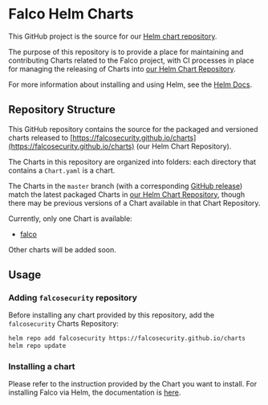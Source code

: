 # Falco Helm Charts

This GitHub project is the source for our [Helm chart repository](https://v3.helm.sh/docs/topics/chart_repository/).

The purpose of this repository is to provide a place for maintaining and contributing Charts related to the Falco project, with CI processes in place for managing the releasing of Charts into [our Helm Chart Repository]((https://falcosecurity.github.io/charts)).

For more information about installing and using Helm, see the
[Helm Docs](https://helm.sh/docs/).

## Repository Structure

This GitHub repository contains the source for the packaged and versioned charts released to [https://falcosecurity.github.io/charts](https://falcosecurity.github.io/charts) (our Helm Chart Repository).

The Charts in this repository are organized into folders: each directory that contains a `Chart.yaml` is a chart.

The Charts in the `master` branch (with a corresponding [GitHub release](https://github.com/falcosecurity/charts/releases)) match the latest packaged Charts in [our Helm Chart Repository]((https://falcosecurity.github.io/charts)), though there may be previous versions of a Chart available in that Chart Repository.

Currently, only one Chart is available:

- [falco](falco)

Other charts will be added soon.

## Usage

### Adding `falcosecurity` repository

Before installing any chart provided by this repository, add the `falcosecurity` Charts Repository:

```bash
helm repo add falcosecurity https://falcosecurity.github.io/charts
helm repo update
```

### Installing a chart

Please refer to the instruction provided by the Chart you want to install. For installing Falco via Helm, the documentation is [here](https://github.com/falcosecurity/charts/tree/master/falco#adding-falcosecurity-repository).